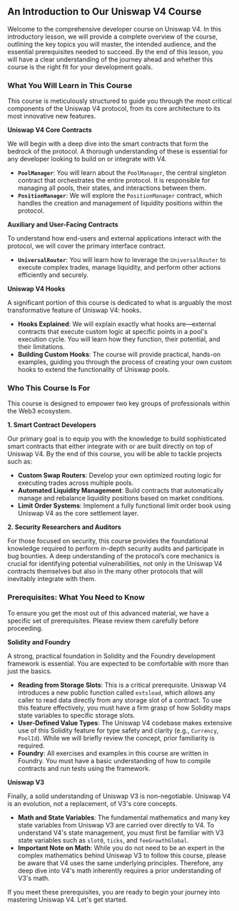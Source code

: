 ## An Introduction to Our Uniswap V4 Course

Welcome to the comprehensive developer course on Uniswap V4. In this introductory lesson, we will provide a complete overview of the course, outlining the key topics you will master, the intended audience, and the essential prerequisites needed to succeed. By the end of this lesson, you will have a clear understanding of the journey ahead and whether this course is the right fit for your development goals.

### What You Will Learn in This Course

This course is meticulously structured to guide you through the most critical components of the Uniswap V4 protocol, from its core architecture to its most innovative new features.

**Uniswap V4 Core Contracts**

We will begin with a deep dive into the smart contracts that form the bedrock of the protocol. A thorough understanding of these is essential for any developer looking to build on or integrate with V4.

*   **`PoolManager`**: You will learn about the `PoolManager`, the central singleton contract that orchestrates the entire protocol. It is responsible for managing all pools, their states, and interactions between them.
*   **`PositionManager`**: We will explore the `PositionManager` contract, which handles the creation and management of liquidity positions within the protocol.

**Auxiliary and User-Facing Contracts**

To understand how end-users and external applications interact with the protocol, we will cover the primary interface contract.

*   **`UniversalRouter`**: You will learn how to leverage the `UniversalRouter` to execute complex trades, manage liquidity, and perform other actions efficiently and securely.

**Uniswap V4 Hooks**

A significant portion of this course is dedicated to what is arguably the most transformative feature of Uniswap V4: hooks.

*   **Hooks Explained**: We will explain exactly what hooks are—external contracts that execute custom logic at specific points in a pool's execution cycle. You will learn how they function, their potential, and their limitations.
*   **Building Custom Hooks**: The course will provide practical, hands-on examples, guiding you through the process of creating your own custom hooks to extend the functionality of Uniswap pools.

### Who This Course Is For

This course is designed to empower two key groups of professionals within the Web3 ecosystem.

**1. Smart Contract Developers**

Our primary goal is to equip you with the knowledge to build sophisticated smart contracts that either integrate with or are built directly on top of Uniswap V4. By the end of this course, you will be able to tackle projects such as:

*   **Custom Swap Routers**: Develop your own optimized routing logic for executing trades across multiple pools.
*   **Automated Liquidity Management**: Build contracts that automatically manage and rebalance liquidity positions based on market conditions.
*   **Limit Order Systems**: Implement a fully functional limit order book using Uniswap V4 as the core settlement layer.

**2. Security Researchers and Auditors**

For those focused on security, this course provides the foundational knowledge required to perform in-depth security audits and participate in bug bounties. A deep understanding of the protocol’s core mechanics is crucial for identifying potential vulnerabilities, not only in the Uniswap V4 contracts themselves but also in the many other protocols that will inevitably integrate with them.

### Prerequisites: What You Need to Know

To ensure you get the most out of this advanced material, we have a specific set of prerequisites. Please review them carefully before proceeding.

**Solidity and Foundry**

A strong, practical foundation in Solidity and the Foundry development framework is essential. You are expected to be comfortable with more than just the basics.

*   **Reading from Storage Slots**: This is a critical prerequisite. Uniswap V4 introduces a new public function called `extsload`, which allows any caller to read data directly from any storage slot of a contract. To use this feature effectively, you must have a firm grasp of how Solidity maps state variables to specific storage slots.
*   **User-Defined Value Types**: The Uniswap V4 codebase makes extensive use of this Solidity feature for type safety and clarity (e.g., `Currency`, `PoolId`). While we will briefly review the concept, prior familiarity is required.
*   **Foundry**: All exercises and examples in this course are written in Foundry. You must have a basic understanding of how to compile contracts and run tests using the framework.

**Uniswap V3**

Finally, a solid understanding of Uniswap V3 is non-negotiable. Uniswap V4 is an evolution, not a replacement, of V3's core concepts.

*   **Math and State Variables**: The fundamental mathematics and many key state variables from Uniswap V3 are carried over directly to V4. To understand V4's state management, you must first be familiar with V3 state variables such as `slot0`, `ticks`, and `feeGrowthGlobal`.
*   **Important Note on Math**: While you do not need to be an expert in the complex mathematics behind Uniswap V3 to follow this course, please be aware that V4 uses the same underlying principles. Therefore, any deep dive into V4's math inherently requires a prior understanding of V3's math.

If you meet these prerequisites, you are ready to begin your journey into mastering Uniswap V4. Let's get started.